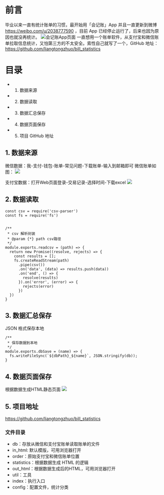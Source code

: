 # 前言
毕业以来一直有统计账单的习惯，最开始用「会记账」App 并且一直更新到微博 https://weibo.com/u/2038777590 ，目前 App 已经停止运行了，后来也因为原因也就没再统计。
![会记账App页面](http://file.liangtongzhuo.com/hOQGfKf8XjnVsFPJW8aAM8GzD3P8k15k/798546f6ly1galj9e3nosj20v9384tgz.jpeg)
一直想用一个账单软件，从支付宝和微信账单拉取信息统计，又怕第三方的不太安全。索性自己就写了一个，GitHub 地址：https://github.com/liangtongzhuo/bill_statistics

# 目录
- 1. 数据来源
- 2. 数据读取
- 3. 数据汇总保存
- 4. 数据页面保存
- 5. 项目 GitHub 地址

## 1. 数据来源
微信数据：我-支付-钱包-账单-常见问题-下载账单-输入到邮箱即可
微信账单如图：
![](http://file.liangtongzhuo.com/BK151yuBuvWhXhAG44BqK9NNeMlSxpaa/1627831235949.jpg)

支付宝数据：打开Web页面登录-交易记录-选择时间-下载excel
![](http://file.liangtongzhuo.com/8AJ62X2HW3zmmLwYrf7NskWrwu2Jvd2q/1627831444935.jpg)

## 2. 数据读取
```
const csv = require('csv-parser')
const fs = require('fs')


/**
 * csv 解析封装
 * @param {*} path csv路径
 */
module.exports.readcsv = (path) => {
  return new Promise((resolve, rejects) => {
    const results = [];
    fs.createReadStream(path)
      .pipe(csv())
      .on('data', (data) => results.push(data))
      .on('end', () => {
        resolve(results)
      }).on('error', (error) => {
        rejects(error)
      })
  })
}

```

## 3. 数据汇总保存
JSON 格式保存本地
```
/**
 * 保存数据到本地
 */
module.exports.dbSave = (name) => {
  fs.writeFileSync(`${dbPath}_${name}`, JSON.stringify(db));
}
```

## 4. 数据页面保存
根据数据生成HTML静态页面
![](http://file.liangtongzhuo.com/kB6pRfa3ulM1VEso3wHyNzQmMYj9oej2/1627831695208.jpg)

## 5. 项目地址
https://github.com/liangtongzhuo/bill_statistics
### 文件目录
- db：存放从微信和支付宝账单读取账单的文件
- in_html: 默认模版，可用浏览器打开
- order：原始支付宝和微信账单位置
- statistics：根据数据生成 HTML 的逻辑
- out_html：根据数据生成后的HTML，可用浏览器打开
- util：工具
- index：执行入口
- config：配置文件，统计分类

